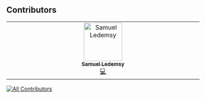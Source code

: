 ## Contributors

<!-- ALL-CONTRIBUTORS-LIST:START - Do not remove or modify this section -->
<!-- prettier-ignore-start -->
<!-- markdownlint-disable -->
<table>
  <tbody>
    <tr>
      <td align="center" valign="top" width="14.28%"><a href="https://github.com/mexes07"><img src="https://avatars.githubusercontent.com/u/127276944?v=4?s=100" width="100px;" alt="Samuel Ledemsy"/><br /><sub><b>Samuel Ledemsy</b></sub></a><br /><a href="#code-mexes07" title="Code">💻</a></td>
    </tr>
  </tbody>
</table>

<!-- markdownlint-restore -->
<!-- prettier-ignore-end -->

<!-- ALL-CONTRIBUTORS-LIST:END -->

[![All Contributors](https://img.shields.io/github/all-contributors/raizo07/bot?color=ee8449&style=flat-square)](#contributors)